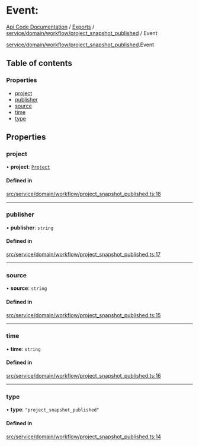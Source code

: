 # Event: 
 
[Api Code Documentation](../README.md) / [Exports](../modules.md) / [service/domain/workflow/project\_snapshot\_published](../modules/service_domain_workflow_project_snapshot_published.md) / Event

[service/domain/workflow/project\_snapshot\_published](../modules/service_domain_workflow_project_snapshot_published.md).Event

## Table of contents

### Properties

- [project](service_domain_workflow_project_snapshot_published.Event.md#project)
- [publisher](service_domain_workflow_project_snapshot_published.Event.md#publisher)
- [source](service_domain_workflow_project_snapshot_published.Event.md#source)
- [time](service_domain_workflow_project_snapshot_published.Event.md#time)
- [type](service_domain_workflow_project_snapshot_published.Event.md#type)

## Properties

### project

• **project**: [`Project`](service_domain_workflow_project.Project.md)

#### Defined in

[src/service/domain/workflow/project_snapshot_published.ts:18](https://github.com/openkfw/TruBudget/blob/90402cb/api/src/service/domain/workflow/project_snapshot_published.ts#L18)

___

### publisher

• **publisher**: `string`

#### Defined in

[src/service/domain/workflow/project_snapshot_published.ts:17](https://github.com/openkfw/TruBudget/blob/90402cb/api/src/service/domain/workflow/project_snapshot_published.ts#L17)

___

### source

• **source**: `string`

#### Defined in

[src/service/domain/workflow/project_snapshot_published.ts:15](https://github.com/openkfw/TruBudget/blob/90402cb/api/src/service/domain/workflow/project_snapshot_published.ts#L15)

___

### time

• **time**: `string`

#### Defined in

[src/service/domain/workflow/project_snapshot_published.ts:16](https://github.com/openkfw/TruBudget/blob/90402cb/api/src/service/domain/workflow/project_snapshot_published.ts#L16)

___

### type

• **type**: ``"project_snapshot_published"``

#### Defined in

[src/service/domain/workflow/project_snapshot_published.ts:14](https://github.com/openkfw/TruBudget/blob/90402cb/api/src/service/domain/workflow/project_snapshot_published.ts#L14)
